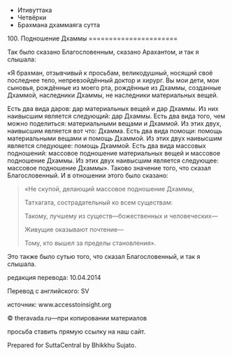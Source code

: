 









* Итивуттака
* Четвёрки
* Брахмана дхаммаяга сутта


100\. Подношение Дхаммы
\=\=\=\=\=\=\=\=\=\=\=\=\=\=\=\=\=\=\=\=\=\=



Так было сказано Благословенным, сказано Арахантом, и так я слышала:


«Я брахман, отзывчивый к просьбам, великодушный, носящий своё последнее тело, непревзойдённый доктор и хирург\. Вы мои дети, мои сыновья, рождённые из моего рта, рождённые из Дхаммы, созданные Дхаммой, наследники Дхаммы, не наследники материальных вещей\.


Есть два вида даров: дар материальных вещей и дар Дхаммы\. Из них наивысшим является следующий: дар Дхаммы\. Есть два вида того, чем можно поделиться: материальными вещами и Дхаммой\. Из этих двух, наивысшим является вот что: Дхамма\. Есть два вида помощи: помощь материальными вещами и помощь Дхаммой\. Из этих двух наивысшим является следующее: помощь Дхаммой\. Есть два вида массовых подношений: массовое подношение материальных вещей и массовое подношение Дхаммы\. Из этих двух наивысшим является следующее: массовое подношение Дхаммы»\. Таково значение того, что сказал Благословенный\. И в отношении этого было сказано:



> «Не скупой, делающий массовое подношение Дхаммы,  
> 
> Татхагата, сострадательный ко всем существам:  
> 
> Такому, лучшему из существ—божественных и человеческих—  
> 
> Живущие оказывают почтение—  
> 
> Тому, кто вышел за пределы становления»\.


Это также было сутью того, что сказал Благословенный, и так я слышала\.



редакция перевода: 10\.04\.2014


Перевод с английского: SV


источник: www\.accesstoinsight\.org


© theravada\.ru—при копировании материалов


просьба ставить прямую ссылку на наш сайт\.


Prepared for SuttaCentral by Bhikkhu Sujato\.






